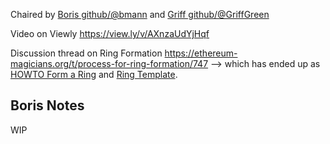 Chaired by [Boris github/@bmann](http://github.com/bmann) and [Griff github/@GriffGreen](http://github.com/GriffGreen)

Video on Viewly https://view.ly/v/AXnzaUdYjHqf

Discussion thread on Ring Formation https://ethereum-magicians.org/t/process-for-ring-formation/747 --> which has ended up as [HOWTO Form a Ring](https://github.com/ethereum-magicians/scrolls/wiki/HOWTO-Form-A-Ring) and [Ring Template](https://github.com/ethereum-magicians/scrolls/wiki/Ring-Template).

## Boris Notes

WIP